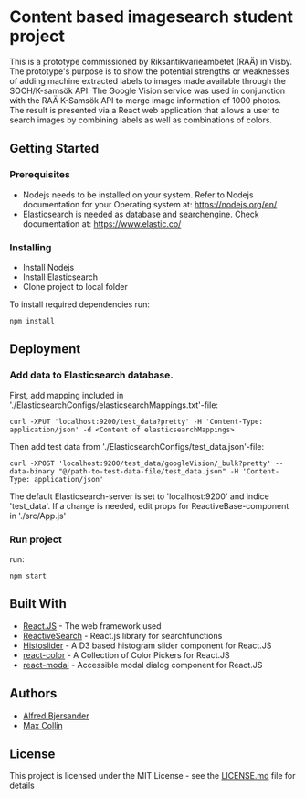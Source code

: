 # Content based imagesearch student project

This is a prototype commissioned by Riksantikvarieämbetet (RAÄ) in Visby. The prototype's purpose is to show the potential strengths or weaknesses of adding machine extracted labels to images made available through the SOCH/K-samsök API. The Google Vision service was used in conjunction with the RAÄ K-Samsök API to merge image information of 1000 photos. The result is presented via a React web application that allows a user to search images by combining labels as well as combinations of colors.

## Getting Started

### Prerequisites

* Nodejs needs to be installed on your system. Refer to Nodejs documentation for your Operating system at: https://nodejs.org/en/
* Elasticsearch is needed as database and searchengine. Check documentation at: https://www.elastic.co/

### Installing

* Install Nodejs
* Install Elasticsearch
* Clone project to local folder

To install required dependencies run:
```
npm install
```

## Deployment

### Add data to Elasticsearch database.

First, add mapping included in './ElasticsearchConfigs/elasticsearchMappings.txt'-file:
```
curl -XPUT 'localhost:9200/test_data?pretty' -H 'Content-Type: application/json' -d <Content of elasticsearchMappings>
```

Then add test data from './ElasticsearchConfigs/test_data.json'-file:
```
curl -XPOST 'localhost:9200/test_data/googleVision/_bulk?pretty' --data-binary "@/path-to-test-data-file/test_data.json" -H 'Content-Type: application/json'
```

The default Elasticsearch-server is set to 'localhost:9200' and indice 'test_data'. If a change is needed, edit props for ReactiveBase-component in './src/App.js'



### Run project

run:
```
npm start
```

## Built With

* [React.JS](https://reactjs.org/) - The web framework used
* [ReactiveSearch](https://opensource.appbase.io/reactive-manual/) - React.js library for searchfunctions
* [Histoslider](https://github.com/samhogg/histoslider) - A D3 based histogram slider component for React.JS
* [react-color](https://casesandberg.github.io/react-color/) - A Collection of Color Pickers for React.JS
* [react-modal](https://github.com/reactjs/react-modal) - Accessible modal dialog component for React.JS

## Authors

* [Alfred Bjersander](alfred.bjersander@gmail.com)
* [Max Collin](maxcollin@gmail.com)
 

## License

This project is licensed under the MIT License - see the [LICENSE.md](./LICENSE.md) file for details
